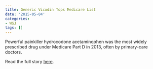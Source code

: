 ```yaml
---
title: Generic Vicodin Tops Medicare List
date: '2015-05-04'
categories:
- WSJ
tags: []
---
```

Powerful painkiller hydrocodone acetaminophen was the most widely prescribed drug under Medicare Part D in 2013, often by primary-care doctors.

Read the full story [here](http://www.wsj.com/articles/generic-vicodin-was-a-top-medicare-drug-in-2013-data-shows-1430697811).